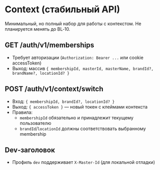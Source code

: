 # Context (стабильный API)

Минимальный, но полный набор для работы с контекстом. Не планируется менять до BL‑10.

## GET /auth/v1/memberships

- Требует авторизации (`Authorization: Bearer ...` или cookie accessToken)
- Выход: массив `{ membershipId, masterId, masterName, brandId?, brandName?, locationId? }`

## POST /auth/v1/context/switch

- Вход: `{ membershipId, brandId?, locationId? }`
- Выход: `{ accessToken }` — новый токен с клеймами контекста
- Правила:
    - `membershipId` обязательно и принадлежит текущему пользователю
    - `brandId`/`locationId` должны соответствовать выбранному membership

## Dev‑заголовок

- Профиль `dev` поддерживает `X-Master-Id` (для локальной отладки)
